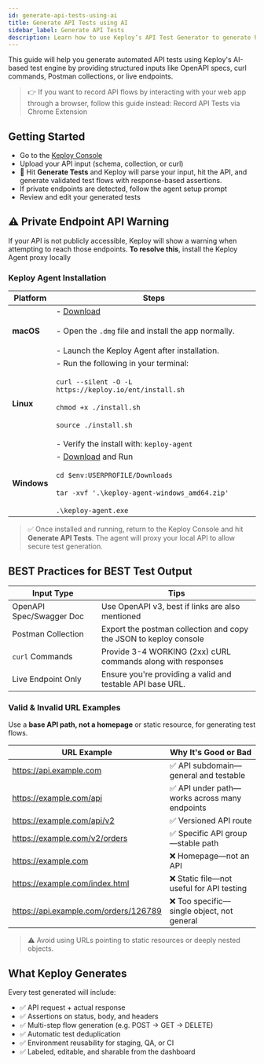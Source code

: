 ```yaml
---
id: generate-api-tests-using-ai
title: Generate API Tests using AI
sidebar_label: Generate API Tests
description: Learn how to use Keploy’s API Test Generator to generate high-quality API test suites using AI from OpenAPI, curl, Postman, or traffic.
---
```


This guide will help you generate automated API tests using Keploy's AI-based test engine by providing structured inputs like OpenAPI specs, curl commands, Postman collections, or live endpoints.

> 👉 If you want to record API flows by interacting with your web app through a browser, follow this guide instead: Record API Tests via Chrome Extension

## Getting Started

- Go to the [Keploy Console](https://app.keploy.io/api-testing/generate)
- Upload your API input (schema, collection, or curl)
- 👊 Hit **Generate Tests** and Keploy will parse your input, hit the API, and generate validated test flows with response-based assertions.
- If private endpoints are detected, follow the agent setup prompt
- Review and edit your generated tests

## ⚠️ Private Endpoint API Warning

If your API is not publicly accessible, Keploy will show a warning when attempting to reach those endpoints. **To resolve this**, install the Keploy Agent proxy locally

### Keploy Agent Installation

| Platform    | Steps                                                                                                                                                                                                                                                                      |
| ----------- | -------------------------------------------------------------------------------------------------------------------------------------------------------------------------------------------------------------------------------------------------------------------------- |
| **macOS**   | - [Download](https://keploy-enterprise.s3.us-west-2.amazonaws.com/releases/latest/Keploy+Agent.dmg) <br /><br /> - Open the `.dmg` file and install the app normally. <br /><br /> - Launch the Keploy Agent after installation. <br />                                    |
| **Linux**   | - Run the following in your terminal: <br /><br /> `curl --silent -O -L https://keploy.io/ent/install.sh` <br /><br /> `chmod +x ./install.sh` <br /><br /> `source ./install.sh` <br /><br /> - Verify the install with: `keploy-agent` <br />                            |
| **Windows** | - [Download](https://keploy-enterprise.s3.us-west-2.amazonaws.com/releases/latest/keploy-agent-windows_amd64.zip) and Run <br /><br /> `cd $env:USERPROFILE/Downloads` <br /><br /> `tar -xvf '.\keploy-agent-windows_amd64.zip'` <br /><br /> `.\keploy-agent.exe` <br /> |

> ✅ Once installed and running, return to the Keploy Console and hit **Generate API Tests**. The agent will proxy your local API to allow secure test generation.

## BEST Practices for BEST Test Output

| Input Type               | Tips                                                              |
| ------------------------ | ----------------------------------------------------------------- |
| OpenAPI Spec/Swagger Doc | Use OpenAPI v3, best if links are also mentioned                  |
| Postman Collection       | Export the postman collection and copy the JSON to keploy console |
| `curl` Commands          | Provide 3-4 WORKING (2xx) cURL commands along with responses      |
| Live Endpoint Only       | Ensure you're providing a valid and testable API base URL.        |

### Valid & Invalid URL Examples

Use a **base API path, not a homepage** or static resource, for generating test flows.

| URL Example                           | Why It's Good or Bad                        |
| -------------------------------------- | ------------------------------------------- |
| https://api.example.com                | ✅ API subdomain—general and testable        |
| https://example.com/api                | ✅ API under path—works across many endpoints|
| https://example.com/api/v2             | ✅ Versioned API route                       |
| https://example.com/v2/orders          | ✅ Specific API group—stable path            |
| https://example.com                    | ❌ Homepage—not an API                       |
| https://example.com/index.html         | ❌ Static file—not useful for API testing     |
| https://api.example.com/orders/126789  | ❌ Too specific—single object, not general   |

> ⚠️ Avoid using URLs pointing to static resources or deeply nested objects.

## What Keploy Generates

Every test generated will include:

- ✅ API request + actual response
- ✅ Assertions on status, body, and headers
- ✅ Multi-step flow generation (e.g. POST → GET → DELETE)
- ✅ Automatic test deduplication
- ✅ Environment reusability for staging, QA, or CI
- ✅ Labeled, editable, and sharable from the dashboard

[//]: # "## Next Steps"
[//]: #
[//]: # "- 👉 [Run the generated tests](/docs/running-keploy/run-ai-generated-api-tests)"
[//]: # "- 🔁 [Self-heal for API changes](/docs/running-keploy/self-healing-ai-api-tests)"
[//]: # "- 🧹 [Review, clean, and improve test flows](/docs/running-keploy/review-and-improve-ai-generated-tests)"
[//]: # "- 🤝 [Share tests and test-reports with your team](/docs/running-keploy/share-tests)"
[//]: # "- 🚀 [Integrate tests in your CI/CD pipeline](/docs/running-keploy/ci-cd-ai-gen-api-tests)"
